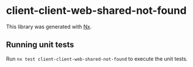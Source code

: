 # client-client-web-shared-not-found

This library was generated with [Nx](https://nx.dev).

## Running unit tests

Run `nx test client-client-web-shared-not-found` to execute the unit tests.
